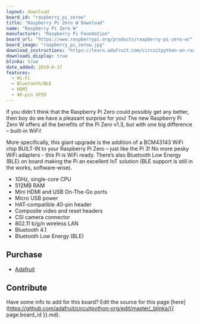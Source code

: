 ```yaml
---
layout: download
board_id: "raspberry_pi_zerow"
title: "Raspberry Pi Zero W Download"
name: "Raspberry Pi Zero W"
manufacturer: "Raspberry Pi Foundation"
board_url: "https://www.raspberrypi.org/products/raspberry-pi-zero-w/"
board_image: "raspberry_pi_zerow.jpg"
download_instructions: "https://learn.adafruit.com/circuitpython-on-raspberrypi-linux/installing-circuitpython-on-raspberry-pi"
downloads_display: true
blinka: true
date_added: 2019-6-17
features:
  - Wi-Fi
  - Bluetooth/BLE
  - HDMI
  - 40-pin GPIO
---
```


If you didn't think that the Raspberry Pi Zero could possibly get any better, then boy do we have a pleasant surprise for you! The new Raspberry Pi Zero W offers all the benefits of the Pi Zero v1.3, but with one big difference – built-in WiFi!

More specifically, this giant upgrade is the addition of a BCM43143 WiFi chip BUILT-IN to your Raspberry Pi Zero – just like the Pi 3! No more pesky WiFi adapters - this Pi is WiFi ready. There’s also Bluetooth Low Energy (BLE) on board making the Pi an excellent IoT solution (BLE support is still in the works, software-wise).

- 1GHz, single-core CPU
- 512MB RAM
- Mini HDMI and USB On-The-Go ports
- Micro USB power
- HAT-compatible 40-pin header
- Composite video and reset headers
- CSI camera connector
- 802.11 b/g/n wireless LAN
- Bluetooth 4.1
- Bluetooth Low Energy (BLE)

## Purchase
* [Adafruit](https://www.adafruit.com/product/3400)

## Contribute

Have some info to add for this board? Edit the source for this page [here](https://github.com/adafruit/circuitpython-org/edit/master/_blinka/{{ page.board_id }}.md).
